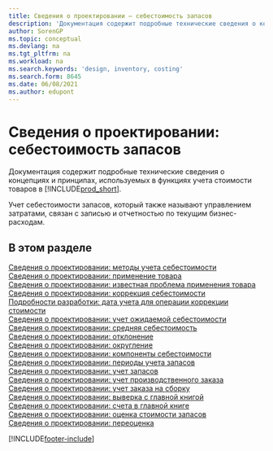 ```yaml
---
title: Сведения о проектировании — себестоимость запасов
description: 'Документация содержит подробные технические сведения о концепциях и принципах, используемых в функциях учета стоимости товаров в Business Central.'
author: SorenGP
ms.topic: conceptual
ms.devlang: na
ms.tgt_pltfrm: na
ms.workload: na
ms.search.keywords: 'design, inventory, costing'
ms.search.form: 8645
ms.date: 06/08/2021
ms.author: edupont
---
```

# <a name="design-details-inventory-costing"></a>Сведения о проектировании: себестоимость запасов

Документация содержит подробные технические сведения о концепциях и принципах, используемых в функциях учета стоимости товаров в [!INCLUDE[prod_short](includes/prod_short.md)].  

Учет себестоимости запасов, который также называют управлением затратами, связан с записью и отчетностью по текущим бизнес-расходам.  

## <a name="in-this-section"></a>В этом разделе

[Сведения о проектировании: методы учета себестоимости](design-details-costing-methods.md)  
[Сведения о проектировании: применение товара](design-details-item-application.md)  
[Сведения о проектировании: известная проблема применения товара](design-details-inventory-zero-level-open-item-ledger-entries.md)  
[Сведения о проектировании: коррекция себестоимости](design-details-cost-adjustment.md)  
[Подробности разработки: дата учета для операции коррекции стоимости](design-details-inventory-adjustment-value-entry-posting-date.md)  
[Сведения о проектировании: учет ожидаемой себестоимости](design-details-expected-cost-posting.md)  
[Сведения о проектировании: средняя себестоимость](design-details-average-cost.md)  
[Сведения о проектировании: отклонение](design-details-variance.md)  
[Сведения о проектировании: округление](design-details-rounding.md)  
[Сведения о проектировании: компоненты себестоимости](design-details-cost-components.md)  
[Сведения о проектировании: периоды учета запасов](design-details-inventory-periods.md)  
[Сведения о проектировании: учет запасов](design-details-inventory-posting.md)  
[Сведения о проектировании: учет производственного заказа](design-details-production-order-posting.md)  
[Сведения о проектировании: учет заказа на сборку](design-details-assembly-order-posting.md)  
[Сведения о проектировании: выверка с главной книгой](design-details-reconciliation-with-the-general-ledger.md)  
[Сведения о проектировании: счета в главной книге](design-details-accounts-in-the-general-ledger.md)  
[Сведения о проектировании: оценка стоимости запасов](design-details-inventory-valuation.md)  
[Сведения о проектировании: переоценка](design-details-revaluation.md)


[!INCLUDE[footer-include](includes/footer-banner.md)]
